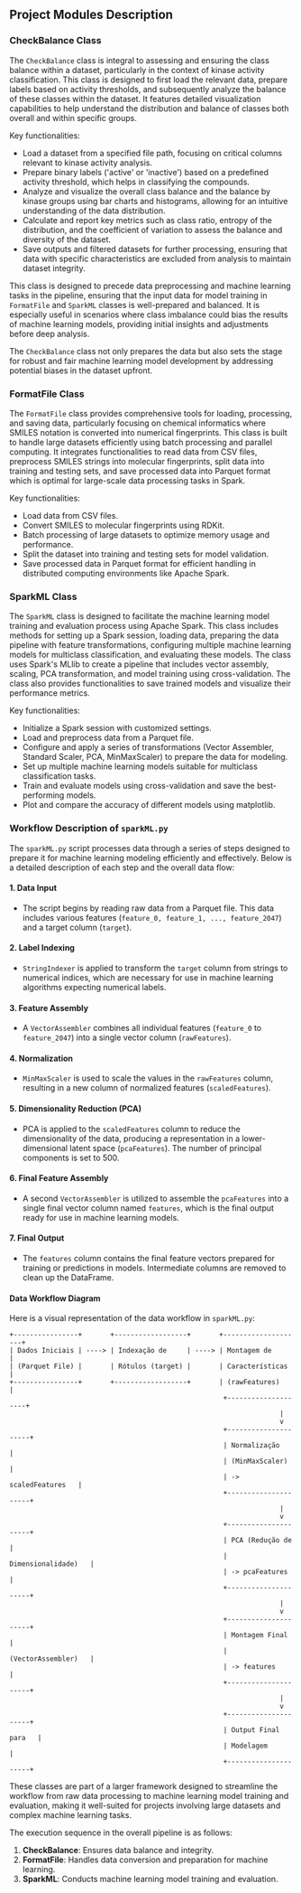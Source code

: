## Project Modules Description

### CheckBalance Class

The `CheckBalance` class is integral to assessing and ensuring the class balance within a dataset, particularly in the context of kinase activity classification. This class is designed to first load the relevant data, prepare labels based on activity thresholds, and subsequently analyze the balance of these classes within the dataset. It features detailed visualization capabilities to help understand the distribution and balance of classes both overall and within specific groups.

Key functionalities:
- Load a dataset from a specified file path, focusing on critical columns relevant to kinase activity analysis.
- Prepare binary labels ('active' or 'inactive') based on a predefined activity threshold, which helps in classifying the compounds.
- Analyze and visualize the overall class balance and the balance by kinase groups using bar charts and histograms, allowing for an intuitive understanding of the data distribution.
- Calculate and report key metrics such as class ratio, entropy of the distribution, and the coefficient of variation to assess the balance and diversity of the dataset.
- Save outputs and filtered datasets for further processing, ensuring that data with specific characteristics are excluded from analysis to maintain dataset integrity.

This class is designed to precede data preprocessing and machine learning tasks in the pipeline, ensuring that the input data for model training in `FormatFile` and `SparkML` classes is well-prepared and balanced. It is especially useful in scenarios where class imbalance could bias the results of machine learning models, providing initial insights and adjustments before deep analysis. 

The `CheckBalance` class not only prepares the data but also sets the stage for robust and fair machine learning model development by addressing potential biases in the dataset upfront.


### FormatFile Class

The `FormatFile` class provides comprehensive tools for loading, processing, and saving data, particularly focusing on chemical informatics where SMILES notation is converted into numerical fingerprints. This class is built to handle large datasets efficiently using batch processing and parallel computing. It integrates functionalities to read data from CSV files, preprocess SMILES strings into molecular fingerprints, split data into training and testing sets, and save processed data into Parquet format which is optimal for large-scale data processing tasks in Spark.

Key functionalities:
- Load data from CSV files.
- Convert SMILES to molecular fingerprints using RDKit.
- Batch processing of large datasets to optimize memory usage and performance.
- Split the dataset into training and testing sets for model validation.
- Save processed data in Parquet format for efficient handling in distributed computing environments like Apache Spark.


### SparkML Class

The `SparkML` class is designed to facilitate the machine learning model training and evaluation process using Apache Spark. This class includes methods for setting up a Spark session, loading data, preparing the data pipeline with feature transformations, configuring multiple machine learning models for multiclass classification, and evaluating these models. The class uses Spark's MLlib to create a pipeline that includes vector assembly, scaling, PCA transformation, and model training using cross-validation. The class also provides functionalities to save trained models and visualize their performance metrics.

Key functionalities:
- Initialize a Spark session with customized settings.
- Load and preprocess data from a Parquet file.
- Configure and apply a series of transformations (Vector Assembler, Standard Scaler, PCA, MinMaxScaler) to prepare the data for modeling.
- Set up multiple machine learning models suitable for multiclass classification tasks.
- Train and evaluate models using cross-validation and save the best-performing models.
- Plot and compare the accuracy of different models using matplotlib.

### Workflow Description of `sparkML.py`

The `sparkML.py` script processes data through a series of steps designed to prepare it for machine learning modeling efficiently and effectively. Below is a detailed description of each step and the overall data flow:

#### 1. Data Input
- The script begins by reading raw data from a Parquet file. This data includes various features (`feature_0, feature_1, ..., feature_2047`) and a target column (`target`).

#### 2. Label Indexing
- `StringIndexer` is applied to transform the `target` column from strings to numerical indices, which are necessary for use in machine learning algorithms expecting numerical labels.

#### 3. Feature Assembly
- A `VectorAssembler` combines all individual features (`feature_0` to `feature_2047`) into a single vector column (`rawFeatures`).

#### 4. Normalization
- `MinMaxScaler` is used to scale the values in the `rawFeatures` column, resulting in a new column of normalized features (`scaledFeatures`).

#### 5. Dimensionality Reduction (PCA)
- PCA is applied to the `scaledFeatures` column to reduce the dimensionality of the data, producing a representation in a lower-dimensional latent space (`pcaFeatures`). The number of principal components is set to 500.

#### 6. Final Feature Assembly
- A second `VectorAssembler` is utilized to assemble the `pcaFeatures` into a single final vector column named `features`, which is the final output ready for use in machine learning models.

#### 7. Final Output
- The `features` column contains the final feature vectors prepared for training or predictions in models. Intermediate columns are removed to clean up the DataFrame.

#### Data Workflow Diagram

Here is a visual representation of the data workflow in `sparkML.py`:
    
    +----------------+       +------------------+       +--------------------+
    | Dados Iniciais | ----> | Indexação de     | ----> | Montagem de        |
    | (Parquet File) |       | Rótulos (target) |       | Características    |
    +----------------+       +------------------+       | (rawFeatures)      |
                                                         +--------------------+
                                                                       |
                                                                       v
                                                         +---------------------+
                                                         | Normalização        |
                                                         | (MinMaxScaler)      |
                                                         | -> scaledFeatures   |
                                                         +---------------------+
                                                                       |
                                                                       v
                                                         +---------------------+
                                                         | PCA (Redução de     |
                                                         | Dimensionalidade)   |
                                                         | -> pcaFeatures      |
                                                         +---------------------+
                                                                       |
                                                                       v
                                                         +---------------------+
                                                         | Montagem Final      |
                                                         | (VectorAssembler)   |
                                                         | -> features         |
                                                         +---------------------+
                                                                       |
                                                                       v
                                                         +---------------------+
                                                         | Output Final para   |
                                                         | Modelagem           |
                                                         +---------------------+


These classes are part of a larger framework designed to streamline the workflow from raw data processing to machine learning model training and evaluation, making it well-suited for projects involving large datasets and complex machine learning tasks.

The execution sequence in the overall pipeline is as follows:
1. **CheckBalance**: Ensures data balance and integrity.
2. **FormatFile**: Handles data conversion and preparation for machine learning.
3. **SparkML**: Conducts machine learning model training and evaluation.
